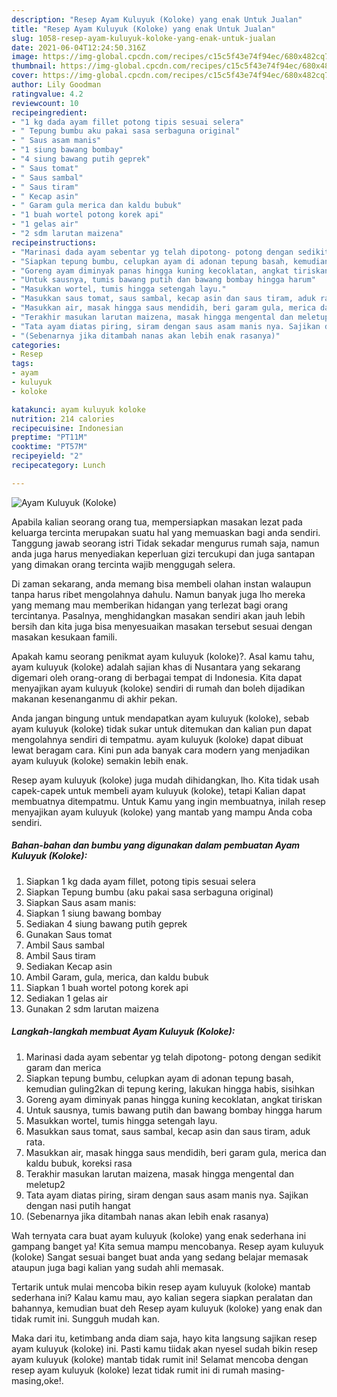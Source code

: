 ```yaml
---
description: "Resep Ayam Kuluyuk (Koloke) yang enak Untuk Jualan"
title: "Resep Ayam Kuluyuk (Koloke) yang enak Untuk Jualan"
slug: 1058-resep-ayam-kuluyuk-koloke-yang-enak-untuk-jualan
date: 2021-06-04T12:24:50.316Z
image: https://img-global.cpcdn.com/recipes/c15c5f43e74f94ec/680x482cq70/ayam-kuluyuk-koloke-foto-resep-utama.jpg
thumbnail: https://img-global.cpcdn.com/recipes/c15c5f43e74f94ec/680x482cq70/ayam-kuluyuk-koloke-foto-resep-utama.jpg
cover: https://img-global.cpcdn.com/recipes/c15c5f43e74f94ec/680x482cq70/ayam-kuluyuk-koloke-foto-resep-utama.jpg
author: Lily Goodman
ratingvalue: 4.2
reviewcount: 10
recipeingredient:
- "1 kg dada ayam fillet potong tipis sesuai selera"
- " Tepung bumbu aku pakai sasa serbaguna original"
- " Saus asam manis"
- "1 siung bawang bombay"
- "4 siung bawang putih geprek"
- " Saus tomat"
- " Saus sambal"
- " Saus tiram"
- " Kecap asin"
- " Garam gula merica dan kaldu bubuk"
- "1 buah wortel potong korek api"
- "1 gelas air"
- "2 sdm larutan maizena"
recipeinstructions:
- "Marinasi dada ayam sebentar yg telah dipotong- potong dengan sedikit garam dan merica"
- "Siapkan tepung bumbu, celupkan ayam di adonan tepung basah, kemudian guling2kan di tepung kering, lakukan hingga habis, sisihkan"
- "Goreng ayam diminyak panas hingga kuning kecoklatan, angkat tiriskan"
- "Untuk sausnya, tumis bawang putih dan bawang bombay hingga harum"
- "Masukkan wortel, tumis hingga setengah layu."
- "Masukkan saus tomat, saus sambal, kecap asin dan saus tiram, aduk rata."
- "Masukkan air, masak hingga saus mendidih, beri garam gula, merica dan kaldu bubuk, koreksi rasa"
- "Terakhir masukan larutan maizena, masak hingga mengental dan meletup2"
- "Tata ayam diatas piring, siram dengan saus asam manis nya. Sajikan dengan nasi putih hangat"
- "(Sebenarnya jika ditambah nanas akan lebih enak rasanya)"
categories:
- Resep
tags:
- ayam
- kuluyuk
- koloke

katakunci: ayam kuluyuk koloke 
nutrition: 214 calories
recipecuisine: Indonesian
preptime: "PT11M"
cooktime: "PT57M"
recipeyield: "2"
recipecategory: Lunch

---
```



![Ayam Kuluyuk (Koloke)](https://img-global.cpcdn.com/recipes/c15c5f43e74f94ec/680x482cq70/ayam-kuluyuk-koloke-foto-resep-utama.jpg)

Apabila kalian seorang orang tua, mempersiapkan masakan lezat pada keluarga tercinta merupakan suatu hal yang memuaskan bagi anda sendiri. Tanggung jawab seorang istri Tidak sekadar mengurus rumah saja, namun anda juga harus menyediakan keperluan gizi tercukupi dan juga santapan yang dimakan orang tercinta wajib menggugah selera.

Di zaman  sekarang, anda memang bisa membeli olahan instan walaupun tanpa harus ribet mengolahnya dahulu. Namun banyak juga lho mereka yang memang mau memberikan hidangan yang terlezat bagi orang tercintanya. Pasalnya, menghidangkan masakan sendiri akan jauh lebih bersih dan kita juga bisa menyesuaikan masakan tersebut sesuai dengan masakan kesukaan famili. 



Apakah kamu seorang penikmat ayam kuluyuk (koloke)?. Asal kamu tahu, ayam kuluyuk (koloke) adalah sajian khas di Nusantara yang sekarang digemari oleh orang-orang di berbagai tempat di Indonesia. Kita dapat menyajikan ayam kuluyuk (koloke) sendiri di rumah dan boleh dijadikan makanan kesenanganmu di akhir pekan.

Anda jangan bingung untuk mendapatkan ayam kuluyuk (koloke), sebab ayam kuluyuk (koloke) tidak sukar untuk ditemukan dan kalian pun dapat mengolahnya sendiri di tempatmu. ayam kuluyuk (koloke) dapat dibuat lewat beragam cara. Kini pun ada banyak cara modern yang menjadikan ayam kuluyuk (koloke) semakin lebih enak.

Resep ayam kuluyuk (koloke) juga mudah dihidangkan, lho. Kita tidak usah capek-capek untuk membeli ayam kuluyuk (koloke), tetapi Kalian dapat membuatnya ditempatmu. Untuk Kamu yang ingin membuatnya, inilah resep menyajikan ayam kuluyuk (koloke) yang mantab yang mampu Anda coba sendiri.

<!--inarticleads1-->

##### Bahan-bahan dan bumbu yang digunakan dalam pembuatan Ayam Kuluyuk (Koloke):

1. Siapkan 1 kg dada ayam fillet, potong tipis sesuai selera
1. Siapkan  Tepung bumbu (aku pakai sasa serbaguna original)
1. Siapkan  Saus asam manis:
1. Siapkan 1 siung bawang bombay
1. Sediakan 4 siung bawang putih geprek
1. Gunakan  Saus tomat
1. Ambil  Saus sambal
1. Ambil  Saus tiram
1. Sediakan  Kecap asin
1. Ambil  Garam, gula, merica, dan kaldu bubuk
1. Siapkan 1 buah wortel potong korek api
1. Sediakan 1 gelas air
1. Gunakan 2 sdm larutan maizena




<!--inarticleads2-->

##### Langkah-langkah membuat Ayam Kuluyuk (Koloke):

1. Marinasi dada ayam sebentar yg telah dipotong- potong dengan sedikit garam dan merica
1. Siapkan tepung bumbu, celupkan ayam di adonan tepung basah, kemudian guling2kan di tepung kering, lakukan hingga habis, sisihkan
1. Goreng ayam diminyak panas hingga kuning kecoklatan, angkat tiriskan
1. Untuk sausnya, tumis bawang putih dan bawang bombay hingga harum
1. Masukkan wortel, tumis hingga setengah layu.
1. Masukkan saus tomat, saus sambal, kecap asin dan saus tiram, aduk rata.
1. Masukkan air, masak hingga saus mendidih, beri garam gula, merica dan kaldu bubuk, koreksi rasa
1. Terakhir masukan larutan maizena, masak hingga mengental dan meletup2
1. Tata ayam diatas piring, siram dengan saus asam manis nya. Sajikan dengan nasi putih hangat
1. (Sebenarnya jika ditambah nanas akan lebih enak rasanya)




Wah ternyata cara buat ayam kuluyuk (koloke) yang enak sederhana ini gampang banget ya! Kita semua mampu mencobanya. Resep ayam kuluyuk (koloke) Sangat sesuai banget buat anda yang sedang belajar memasak ataupun juga bagi kalian yang sudah ahli memasak.

Tertarik untuk mulai mencoba bikin resep ayam kuluyuk (koloke) mantab sederhana ini? Kalau kamu mau, ayo kalian segera siapkan peralatan dan bahannya, kemudian buat deh Resep ayam kuluyuk (koloke) yang enak dan tidak rumit ini. Sungguh mudah kan. 

Maka dari itu, ketimbang anda diam saja, hayo kita langsung sajikan resep ayam kuluyuk (koloke) ini. Pasti kamu tiidak akan nyesel sudah bikin resep ayam kuluyuk (koloke) mantab tidak rumit ini! Selamat mencoba dengan resep ayam kuluyuk (koloke) lezat tidak rumit ini di rumah masing-masing,oke!.

